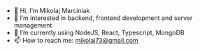 - 👋 Hi, I’m Mikolaj Marciniak
- 👀 I’m interested in backend, frontend development and server management
- 🌱 I’m currently using NodeJS, React, Typescript, MongoDB
- 📫 How to reach me: mikolaj73@gmail.com

